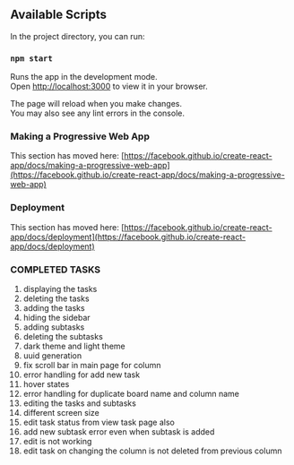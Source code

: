 ## Available Scripts

In the project directory, you can run:

### `npm start`

Runs the app in the development mode.\
Open [http://localhost:3000](http://localhost:3000) to view it in your browser.

The page will reload when you make changes.\
You may also see any lint errors in the console.

### Making a Progressive Web App

This section has moved here: [https://facebook.github.io/create-react-app/docs/making-a-progressive-web-app](https://facebook.github.io/create-react-app/docs/making-a-progressive-web-app)

### Deployment

This section has moved here: [https://facebook.github.io/create-react-app/docs/deployment](https://facebook.github.io/create-react-app/docs/deployment)

### COMPLETED TASKS
 1. displaying the tasks
 2. deleting the tasks
 3. adding the tasks
 4. hiding the sidebar
 5. adding subtasks
 6. deleting the subtasks
 7. dark theme and light theme
 8. uuid generation
 9. fix scroll bar in main page for column 
 10. error handling for add new task
 11. hover states
 12. error handling for duplicate board name and column name
 13. editing the tasks and subtasks
 14. different screen size
 15. edit task status from view task page also
 16. add new subtask error even when subtask is added
 17. edit is not working
 18. edit task on changing the column is not deleted from previous column
